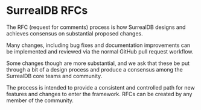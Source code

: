 # SurrealDB RFCs

The RFC (request for comments) process is how SurrealDB designs and achieves consensus on substantial proposed changes.

Many changes, including bug fixes and documentation improvements can be implemented and reviewed via the normal GitHub pull request workflow.

Some changes though are more substantial, and we ask that these be put through a bit of a design process and produce a consensus among the SurrealDB core teams and community.

The process is intended to provide a consistent and controlled path for new features and changes to enter the framework. RFCs can be created by any member of the community.